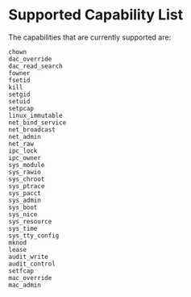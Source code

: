 # Supported Capability List

The capabilities that are currently supported are:

```
chown
dac_override
dac_read_search
fowner
fsetid
kill
setgid
setuid
setpcap
linux_immutable
net_bind_service
net_broadcast
net_admin
net_raw
ipc_lock
ipc_owner
sys_module
sys_rawio
sys_chroot
sys_ptrace
sys_pacct
sys_admin
sys_boot
sys_nice
sys_resource
sys_time
sys_tty_config
mknod
lease
audit_write
audit_control
setfcap
mac_override
mac_admin
```
